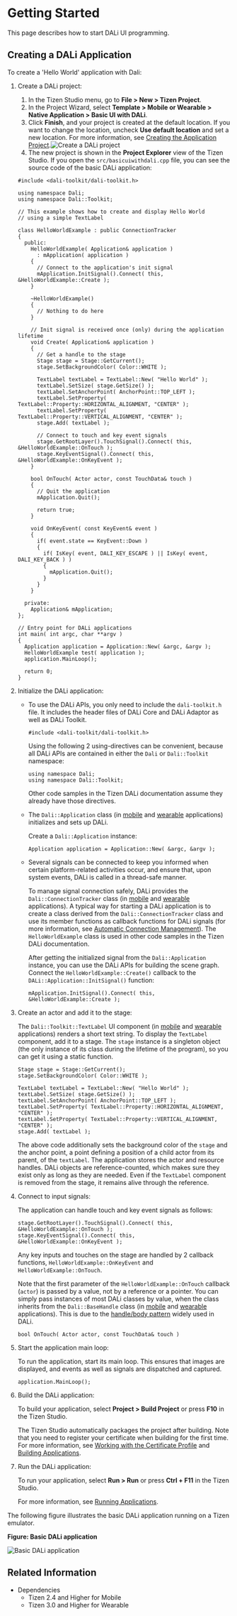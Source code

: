 # Getting Started


This page describes how to start DALi UI programming.

## Creating a DALi Application

To create a 'Hello World' application with Dali:

1. Create a DALi project:

   1. In the Tizen Studio menu, go to **File > New > Tizen Project**.
   2. In the Project Wizard, select **Template > Mobile or Wearable > Native Application > Basic UI with DALi**.
   3. Click **Finish**, and your project is created at the default location. If you want to change the location, uncheck **Use default location** and set a new location. For more information, see [Creating the Application Project](../../../tutorials/process/app-dev-process.md#creating).![Create a DALi project](./media/tizen_project_dali.png)
   4. The new project is shown in the **Project Explorer** view of the Tizen Studio. If you open the `src/basicuiwithdali.cpp` file, you can see the source code of the basic DALi application:

    ```
    #include <dali-toolkit/dali-toolkit.h>

    using namespace Dali;
    using namespace Dali::Toolkit;

    // This example shows how to create and display Hello World
    // using a simple TextLabel

    class HelloWorldExample : public ConnectionTracker
    {
      public:
        HelloWorldExample( Application& application )
          : mApplication( application )
        {
          // Connect to the application's init signal
          mApplication.InitSignal().Connect( this, &HelloWorldExample::Create );
        }

        ~HelloWorldExample()
        {
          // Nothing to do here
        }

        // Init signal is received once (only) during the application lifetime
        void Create( Application& application )
        {
          // Get a handle to the stage
          Stage stage = Stage::GetCurrent();
          stage.SetBackgroundColor( Color::WHITE );

          TextLabel textLabel = TextLabel::New( "Hello World" );
          textLabel.SetSize( stage.GetSize() );
          textLabel.SetAnchorPoint( AnchorPoint::TOP_LEFT );
          textLabel.SetProperty( TextLabel::Property::HORIZONTAL_ALIGNMENT, "CENTER" );
          textLabel.SetProperty( TextLabel::Property::VERTICAL_ALIGNMENT, "CENTER" );
          stage.Add( textLabel );

          // Connect to touch and key event signals
          stage.GetRootLayer().TouchSignal().Connect( this, &HelloWorldExample::OnTouch );
          stage.KeyEventSignal().Connect( this, &HelloWorldExample::OnKeyEvent );
        }

        bool OnTouch( Actor actor, const TouchData& touch )
        {
          // Quit the application
          mApplication.Quit();

          return true;
        }

        void OnKeyEvent( const KeyEvent& event )
        {
          if( event.state == KeyEvent::Down )
          {
            if( IsKey( event, DALI_KEY_ESCAPE ) || IsKey( event, DALI_KEY_BACK ) )
            {
              mApplication.Quit();
            }
          }
        }

      private:
        Application& mApplication;
    };

    // Entry point for DALi applications
    int main( int argc, char **argv )
    {
      Application application = Application::New( &argc, &argv );
      HelloWorldExample test( application );
      application.MainLoop();

      return 0;
    }
    ```

2. Initialize the DALi application:

   - To use the DALi APIs, you only need to include the `dali-toolkit.h` file. It includes the header files of DALi Core and DALi Adaptor as well as DALi Toolkit.

     ```
     #include <dali-toolkit/dali-toolkit.h>
     ```

     Using the following 2 using-directives can be convenient, because all DALi APIs are contained in either the `Dali` or `Dali::Toolkit` namespace:

     ```
     using namespace Dali;
     using namespace Dali::Toolkit;
     ```

     Other code samples in the Tizen DALi documentation assume they already have those directives.

   - The `Dali::Application` class (in [mobile](../../../api/mobile/latest/classDali_1_1Application.html) and [wearable](../../../api/wearable/latest/classDali_1_1Application.html) applications) initializes and sets up DALi.

     Create a `Dali::Application` instance:

     ```
     Application application = Application::New( &argc, &argv );
     ```

   - Several signals can be connected to keep you informed when certain platform-related activities occur, and ensure that, upon system events, DALi is called in a thread-safe manner.

     To manage signal connection safely, DALi provides the `Dali::ConnectionTracker` class (in [mobile](../../../api/mobile/latest/classDali_1_1ConnectionTracker.html) and [wearable](../../../api/wearable/latest/classDali_1_1ConnectionTracker.html) applications). A typical way for starting a DALi application is to create a class derived from the `Dali::ConnectionTracker` class and use its member functions as callback functions for DALi signals (for more information, see [Automatic Connection Management](event-handling.md#automatic)). The `HelloWorldExample` class is used in other code samples in the Tizen DALi documentation.

     After getting the initialized signal from the `Dali::Application` instance, you can use the DALi APIs for building the scene graph. Connect the `HelloWorldExample::Create()` callback to the `DALi::Application::InitSignal()` function:

     ```
     mApplication.InitSignal().Connect( this, &HelloWorldExample::Create );
     ```

3. Create an actor and add it to the stage:

   The `Dali::Toolkit::TextLabel` UI component (in [mobile](../../../api/mobile/latest/classDali_1_1Toolkit_1_1TextLabel.html) and [wearable](../../../api/wearable/latest/classDali_1_1Toolkit_1_1TextLabel.html) applications) renders a short text string. To display the `TextLabel` component, add it to a stage. The `stage` instance is a singleton object (the only instance of its class during the lifetime of the program), so you can get it using a static function.

   ```
   Stage stage = Stage::GetCurrent();
   stage.SetBackgroundColor( Color::WHITE );

   TextLabel textLabel = TextLabel::New( "Hello World" );
   textLabel.SetSize( stage.GetSize() );
   textLabel.SetAnchorPoint( AnchorPoint::TOP_LEFT );
   textLabel.SetProperty( TextLabel::Property::HORIZONTAL_ALIGNMENT, "CENTER" );
   textLabel.SetProperty( TextLabel::Property::VERTICAL_ALIGNMENT, "CENTER" );
   stage.Add( textLabel );
   ```

   The above code additionally sets the background color of the `stage` and the anchor point, a point defining a position of a child actor from its parent, of the `textLabel`. The application stores the actor and resource handles. DALi objects are reference-counted, which makes sure they exist only as long as they are needed. Even if the `TextLabel` component is removed from the stage, it remains alive through the reference.

4. Connect to input signals:

   The application can handle touch and key event signals as follows:

   ```
   stage.GetRootLayer().TouchSignal().Connect( this, &HelloWorldExample::OnTouch );
   stage.KeyEventSignal().Connect( this, &HelloWorldExample::OnKeyEvent );
   ```

   Any key inputs and touches on the stage are handled by 2 callback functions, `HelloWorldExample::OnKeyEvent` and `HelloWorldExample::OnTouch`.

   Note that the first parameter of the `HelloWorldExample::OnTouch` callback (`actor`) is passed by a value, not by a reference or a pointer. You can simply pass instances of most DALi classes by value, when the class inherits from the `Dali::BaseHandle` class (in [mobile](../../../api/mobile/latest/classDali_1_1BaseHandle.html) and [wearable](../../../api/wearable/latest/classDali_1_1BaseHandle.html) applications). This is due to the [handle/body pattern](handle.md) widely used in DALi.

   ```
   bool OnTouch( Actor actor, const TouchData& touch )
   ```

5. Start the application main loop:

   To run the application, start its main loop. This ensures that images are displayed, and events as well as signals are dispatched and captured.

   ```
   application.MainLoop();
   ```

6. Build the DALi application:

   To build your application, select **Project > Build Project** or press **F10** in the Tizen Studio.

   The Tizen Studio automatically packages the project after building. Note that you need to register your certificate when building for the first time. For more information, see [Working with the Certificate Profile](../../../../tizen-studio/common-tools/certificate-registration.md) and [Building Applications](../../../tutorials/process/building-app.md).

7. Run the DALi application:

   To run your application, select **Run > Run** or press **Ctrl + F11** in the Tizen Studio.

   For more information, see [Running Applications](../../../tutorials/process/running-app.md).

The following figure illustrates the basic DALi application running on a Tizen emulator.

**Figure: Basic DALi application**

![Basic DALi application](./media/hello_world_dali.png)

## Related Information
- Dependencies
  - Tizen 2.4 and Higher for Mobile
  - Tizen 3.0 and Higher for Wearable
